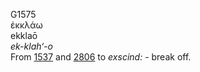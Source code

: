 G1575  
ἐκκλάω  
ekklaō  
*ek-klah‘-o*  
From [1537](g1537) and [2806](g2806) to *exscind:* - break off.  
